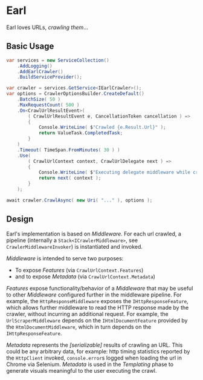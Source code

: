 # Earl

Earl loves URLs, _crawling them_...

## Basic Usage

```csharp
var services = new ServiceCollection()
    .AddLogging()
    .AddEarlCrawler()
    .BuildServiceProvider();

var crawler = services.GetService<IEarlCrawler>();
var options = CrawlerOptionsBuilder.CreateDefault()
    .BatchSize( 50 )
    .MaxRequestCount( 500 )
    .On<CrawlUrlResultEvent>( 
        ( CrawlUrlResultEvent e, CancellationToken cancellation ) =>
        {
            Console.WriteLine( $"Crawled {e.Result.Url}" );
            return ValueTask.CompletedTask;
        }
    )
    .Timeout( TimeSpan.FromMinutes( 30 ) )
    .Use(
        ( CrawlUrlContext context, CrawlUrlDelegate next ) =>
        {
            Console.WriteLine( $"Executing delegate middleware while crawling {context.Url}" );
            return next( context );
        }
    );

await crawler.CrawlAsync( new Uri( "..." ), options );
```

## Design

Earl's implementation is based on _Middleware_. For each url crawled, a pipeline (internally a `Stack<ICrawlerMiddleware>`, see `CrawlerMiddlewareInvoker`) is instantiated and invoked.

_Middleware_ is intended to serve two purposes:

- To expose _Features_ (via `CrawlUrlContext.Features`)
- and to expose _Metadata_ (via `CrawlUrlContext.Metadata`)

_Features_ expose functionality/behavior of a _Middleware_ that may be useful to other _Middleware_ configured further in the middleware pipeline. For example, the `HttpResponseMiddleware` exposes the `IHttpResponseFeature`, which allows further middleware to read the HTTP response made by the crawler, without incurring an additional request. For example, the `UrlScraperMiddleware` depends on the `IHtmlDocumentFeature` provided by the `HtmlDocumentMiddleware`, which in turn depends on the `IHttpResponseFeature`.

_Metadata_ represents the _[serializable]_ results of crawling an URL. This could be any arbitrary data, for example: http timing statistics reported by the `HttpClient` invoked, `console.error`s logged when loading the url in Chrome via Selenium. _Metadata_ is used in the _Templating_ phase to generate visuals meaningful to the user executing the crawl.
